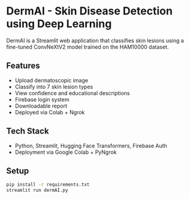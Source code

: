 # DermAI - Skin Disease Detection using Deep Learning

DermAI is a Streamlit web application that classifies skin lesions using a fine-tuned ConvNeXtV2 model trained on the HAM10000 dataset.

## Features
- Upload dermatoscopic image
- Classify into 7 skin lesion types
- View confidence and educational descriptions
- Firebase login system
- Downloadable report
- Deployed via Colab + Ngrok

## Tech Stack
- Python, Streamlit, Hugging Face Transformers, Firebase Auth
- Deployment via Google Colab + PyNgrok

## Setup
```bash
pip install -r requirements.txt
streamlit run dermAI.py

